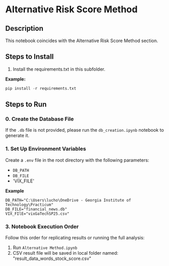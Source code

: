# Alternative Risk Score Method

## Description
This notebook coincides with the Alternative Risk Score Method section.

## Steps to Install 
1. Install the requirements.txt in this subfolder. 

**Example:**
```python
pip install -r requirements.txt
```

## Steps to Run

### 0. Create the Database File
If the `.db` file is not provided, please run the `db_creation.ipynb` notebook to generate it.

### 1. Set Up Environment Variables
Create a `.env` file in the root directory with the following parameters:
- `DB_PATH`
- `DB_FILE`
- 'VIX_FILE'

**Example**

```
DB_PATH="C:\Users\lucho\OneDrive - Georgia Institute of Technology\Practicum"
DB_FILE="financial_news.db"
VIX_FIlE="vixGaTechSP25.csv"
```

### 3. Notebook Execution Order
Follow this order for replicating results or running the full analysis:

1. Run `Alternative Method.ipynb`
2. CSV result file will be saved in local folder named: "result_data_words_stock_score.csv"



